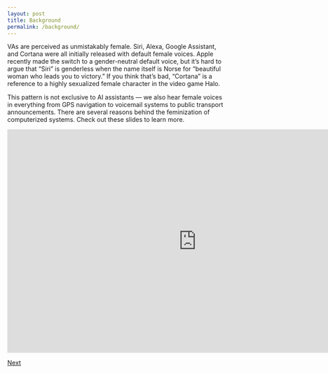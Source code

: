 ```yaml
---
layout: post
title: Background
permalink: /background/
---
```

VAs are perceived as unmistakably female. Siri, Alexa, Google Assistant, and Cortana were all initially released with default female voices. Apple recently made the switch to a gender-neutral default voice, but it’s hard to argue that “Siri” is genderless when the name itself is Norse for “beautiful woman who leads you to victory.” If you think that’s bad, “Cortana” is a reference to a highly sexualized female character in the video game Halo. 

This pattern is not exclusive to AI assistants — we also hear female voices in everything from GPS navigation to voicemail systems to public transport announcements. There are several reasons behind the feminization of computerized systems. Check out these slides to learn more.

<iframe width="960" height="569" style="width: 862px; height: 511px;" src="https://docs.google.com/presentation/d/e/2PACX-1vSp0Z0ZqVwjTHxCd-Cw9i22FxccDfHeqqHoVjQVa5JaXA9C-eHy6WrzOHsXP5J3CiCwz5kmpRvf5L1N/embed?start=false&amp;loop=false&amp;delayms=3000" frameborder="0" allowfullscreen="allowfullscreen" mozallowfullscreen="mozallowfullscreen" webkitallowfullscreen="webkitallowfullscreen"></iframe>

<a class="github-button" href="https://nishamcnealis.github.io/ai-and-gender/case-studies/" data-icon="octicon-star" data-size="large" data-show-count="true" aria-label="Next: Case Studies">Next</a>
